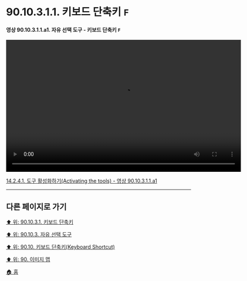 # 90.10.3.1.1. 키보드 단축키 `F`

<a id="90-10-03-01-01-a1"></a>

#### 영상 90.10.3.1.1.a1. 자유 선택 도구 - 키보드 단축키 `F`
<video controls="controls" width="640" height="360" src="https://github.com/wonder13662/gimp/assets/15767104/f42fbb2b-8286-441b-8421-a08ef891a9b8"></video>

[14.2.4.1. 도구 활성화하기(Activating the tools) - 영상 90.10.3.1.1.a1](./14-02-04-01-activating_the_tool.md#90-10-03-01-01-a1)

***

## 다른 페이지로 가기

[⬆️ 위: 90.10.3.1. 키보드 단축키](./90-10-03-01-00-keyboard_shortcut.md)

[⬆️ 위: 90.10.3. 자유 선택 도구](./90-10-03-00-free_select.md)

[⬆️ 위: 90.10. 키보드 단축키(Keyboard Shortcut)](./90-10-00-keyboard_shortcut.md)

[⬆️ 위: 90. 이미지 맵](./90-00-image-map.md)

[🏠 홈](./00-home.md)